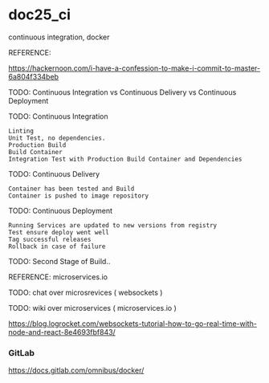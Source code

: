 # doc25_ci

continuous integration, docker

REFERENCE:

https://hackernoon.com/i-have-a-confession-to-make-i-commit-to-master-6a804f334beb

TODO: Continuous Integration vs Continuous Delivery vs Continuous Deployment

TODO: Continuous Integration 
```
Linting
Unit Test, no dependencies.
Production Build
Build Container
Integration Test with Production Build Container and Dependencies
```

TODO: Continuous Delivery 
```
Container has been tested and Build
Container is pushed to image repository
```

TODO: Continuous Deployment
```
Running Services are updated to new versions from registry
Test ensure deploy went well
Tag successful releases
Rollback in case of failure
```

TODO: Second Stage of Build..

REFERENCE: microservices.io

TODO: chat over microsrevices ( websockets )

TODO: wiki over microservices ( microservices.io )

https://blog.logrocket.com/websockets-tutorial-how-to-go-real-time-with-node-and-react-8e4693fbf843/

### GitLab

https://docs.gitlab.com/omnibus/docker/

